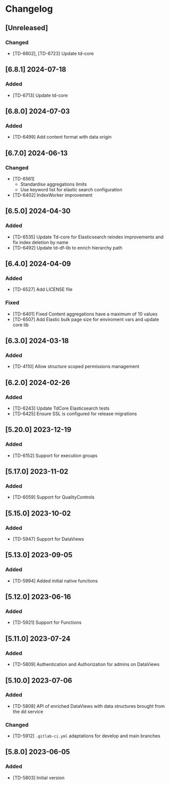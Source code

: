 # Changelog

## [Unreleased]

### Changed

- [TD-6602], [TD-6723] Update td-core

## [6.8.1] 2024-07-18

### Added

- [TD-6713] Update td-core

## [6.8.0] 2024-07-03

### Added

- [TD-6499] Add content format with data origin

## [6.7.0] 2024-06-13

### Changed

- [TD-6561]
  - Standardise aggregations limits
  - Use keyword list for elastic search configuration
- [TD-6402] IndexWorker improvement

## [6.5.0] 2024-04-30

### Added

- [TD-6535] Update Td-core for Elasticsearch reindex improvements and fix index deletion by name
- [TD-6492] Update td-df-lib to enrich hierarchy path

## [6.4.0] 2024-04-09

### Added

- [TD-6527] Add LICENSE file

### Fixed

- [TD-6401] Fixed Content aggregations have a maximum of 10 values
- [TD-6507] Add Elastic bulk page size for enviroment vars and update core lib

## [6.3.0] 2024-03-18

### Added

- [TD-4110] Allow structure scoped permissions management

## [6.2.0] 2024-02-26

### Added

- [TD-6243] Update TdCore Elasticsearch tests
- [TD-6425] Ensure SSL is configured for release migrations

## [5.20.0] 2023-12-19

### Added

- [TD-6152] Support for execution groups

## [5.17.0] 2023-11-02

### Added

- [TD-6059] Support for QualityControls

## [5.15.0] 2023-10-02

### Added

- [TD-5947] Support for DataViews

## [5.13.0] 2023-09-05

### Added

- [TD-5994] Added initial native functions

## [5.12.0] 2023-06-16

### Added

- [TD-5921] Support for Functions

## [5.11.0] 2023-07-24

### Added

- [TD-5809] Authentication and Authorization for admins on DataViews

## [5.10.0] 2023-07-06

### Added

- [TD-5808] API of enriched DataViews with data structures brought from the dd service

### Changed

- [TD-5912] `.gitlab-ci.yml` adaptations for develop and main branches

## [5.8.0] 2023-06-05

### Added

- [TD-5803] Initial version
